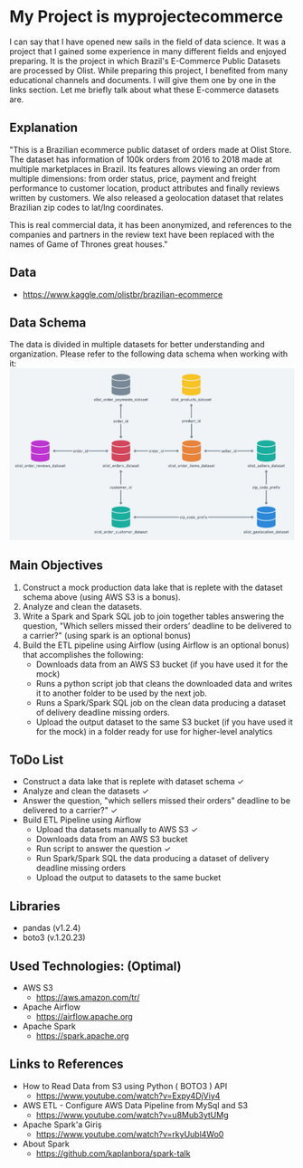 # My Project is myprojectecommerce

I can say that I have opened new sails in the field of data science. It was a project that I gained some experience in
many different fields and enjoyed preparing. It is the project in which Brazil's E-Commerce Public Datasets are
processed by Olist. While preparing this project, I benefited from many educational channels and documents. I will give
them one by one in the links section. Let me briefly talk about what these E-commerce datasets are.

## Explanation

"This is a Brazilian ecommerce public dataset of orders made at Olist Store. The dataset has information of 100k orders
from 2016 to 2018 made at multiple marketplaces in Brazil. Its features allows viewing an order from multiple
dimensions: from order status, price, payment and freight performance to customer location, product attributes and
finally reviews written by customers. We also released a geolocation dataset that relates Brazilian zip codes to lat/lng
coordinates.

This is real commercial data, it has been anonymized, and references to the companies and partners in the review text
have been replaced with the names of Game of Thrones great houses."

## Data

* https://www.kaggle.com/olistbr/brazilian-ecommerce

## Data Schema

The data is divided in multiple datasets for better understanding and organization. Please refer to the following data
schema when working with it:
![img.png](img.png)

## Main Objectives

1. Construct a mock production data lake that is replete with the dataset schema above (using AWS S3 is a bonus).
2. Analyze and clean the datasets.
3. Write a Spark and Spark SQL job to join together tables answering the question, "Which sellers missed their orders’
   deadline to be delivered to a carrier?" (using spark is an optional bonus)
4. Build the ETL pipeline using Airflow (using Airflow is an optional bonus)
   that accomplishes the following:
    * Downloads data from an AWS S3 bucket (if you have used it for the mock)
    * Runs a python script job that cleans the downloaded data and writes it to another folder to be used by the next
      job.
    * Runs a Spark/Spark SQL job on the clean data producing a dataset of delivery deadline missing orders.
    * Upload the output dataset to the same S3 bucket (if you have used it for the mock) in a folder ready for use for
      higher-level analytics

## ToDo List

* Construct a data lake that is replete with dataset schema ✓
* Analyze and clean the datasets ✓
* Answer the question, "which sellers missed their orders" deadline to be delivered to a carrier?" ✓
* Build ETL Pipeline using Airflow
    * Upload tha datasets manually to AWS S3 ✓
    * Downloads data from an AWS S3 bucket
    * Run script to answer the question ✓
    * Run Spark/Spark SQL the data producing a dataset of delivery deadline missing orders
    * Upload the output to datasets to the same bucket

## Libraries

* pandas (v1.2.4)
* boto3 (v.1.20.23)

## Used Technologies: (Optimal)

* AWS S3
    * https://aws.amazon.com/tr/
* Apache Airflow
    * https://airflow.apache.org
* Apache Spark
    * https://spark.apache.org

## Links to References

* How to Read Data from S3 using Python ( BOTO3 ) API
    * https://www.youtube.com/watch?v=Expy4DjViy4
* AWS ETL - Configure AWS Data Pipeline from MySql and S3
    * https://www.youtube.com/watch?v=u8Mub3ytUMg
* Apache Spark'a Giriş
    * https://www.youtube.com/watch?v=rkyUubl4Wo0
* About Spark
    * https://github.com/kaplanbora/spark-talk

